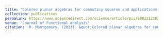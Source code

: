```yaml
---
title: "Colored planar algebras for commuting squares and applications to Hadamard subfactors"
collection: publications
permalink: https://www.sciencedirect.com/science/article/pii/S0022123623001672
venue: 'Journal of Functional analysis'
citation: 'M. Montgomery. (2023). &quot;Colored planar algebras for commuting squares and applications to Hadamard subfactors.&quot; <i>Journal of Functional Analysis 285(5), 2023.</i>.'
---
```


